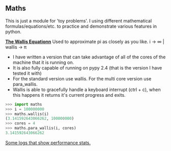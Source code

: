 ## Maths

This is just a module for 'toy problems'. 
I using different mathematical formulas/equations/etc. to practice and
demonstrate various features in python.

[**The Wallis Equationn**](http://www.pi314.net/eng/wallis.php)
   Used to approximate pi as closely as you like. i -> ∞ | wallis -> π
+  I have written a version that can take advantage of all of the cores of the
   machine that it is running on.
+  It is also fully capable of running on pypy 2.4 (that is the version I have
   tested it with)
+  For the standard version use wallis. For the multi core version use
   para_wallis.
+  Wallis is able to gracefully handle a keyboard interrupt (ctrl + c), when
   this happens it returns it's current progress and exits.

```python
>>> import maths
>>> i = 100000000
>>> maths.wallis(i)
(3.141592643066262, 100000000)
>>> cores = 4
>>> maths.para_wallis(i, cores)
3.141592643066262
```

   [Some logs that show performance stats.](https://github.com/steven-cutting/maths/tree/master/data/logs)


